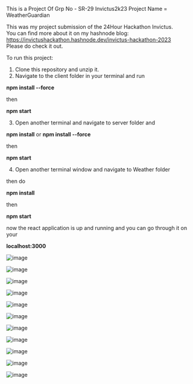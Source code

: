 This is a Project Of Grp No - SR-29 Invictus2k23
Project Name = WeatherGuardian

This was my project submission of the 24Hour Hackathon Invictus. <br>
You can find more about it on my hashnode blog: <br>
https://invictushackathon.hashnode.dev/invictus-hackathon-2023   <br>
Please do check it out. <br>

To run this project: <br>
1. Clone this repository and unzip it. <br>
2. Navigate to the client folder in your terminal and run

**npm install --force**

then

**npm start**

3. Open another terminal and navigate to server folder and

**npm install**       or      **npm install --force**

then

**npm start**


4. Open another terminal window and navigate to Weather folder

then do


**npm install**


then 

**npm start**

now the react application is up and running and you can go through it on your 

**localhost:3000**

![image](https://user-images.githubusercontent.com/89798007/217647871-76674ac7-f4b1-44a5-a771-3c613e47380e.png)

![image](https://user-images.githubusercontent.com/89798007/217647912-697c9b5f-71bf-4fa2-bd4e-9c9a362f04fc.png)

![image](https://user-images.githubusercontent.com/89798007/217647975-c8501b08-0067-4786-9c22-eecacb963b92.png)

![image](https://user-images.githubusercontent.com/89798007/217648005-c1f61f5a-30cf-4b8b-8fa3-5fc1ad3e56a8.png)

![image](https://user-images.githubusercontent.com/89798007/217648093-fbbf95fc-6921-4065-a2bf-cdb4650e1624.png)

![image](https://user-images.githubusercontent.com/89798007/217648138-ef3c5a3f-2b94-4d17-9a7c-1dc6e8e4911b.png)

![image](https://user-images.githubusercontent.com/89798007/217648173-206df9a8-539a-41c4-9b2f-c1cedf168023.png)

![image](https://user-images.githubusercontent.com/89798007/217648209-dcbcd8b0-57eb-4192-9c55-5869d2a08823.png)

![image](https://user-images.githubusercontent.com/89798007/217648255-b776864e-0f1b-4c21-bea1-30185850c38f.png)

![image](https://user-images.githubusercontent.com/89798007/217648283-c0012cb3-fb50-4980-b0e5-0d00b98d9d66.png)

![image](https://user-images.githubusercontent.com/89798007/217648301-76d7b84b-ec26-4dd9-8e56-354c86242c06.png)
